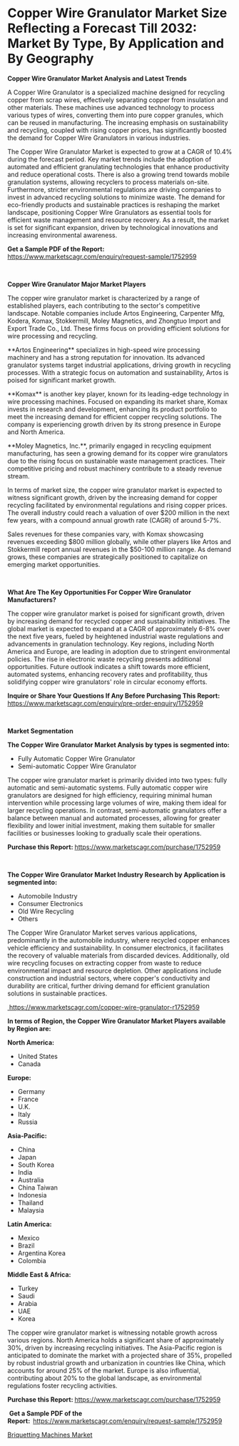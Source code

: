 <p><h1>Copper Wire Granulator Market Size Reflecting a Forecast Till 2032: Market By Type, By Application and By Geography</h1></p><p><strong>Copper Wire Granulator Market Analysis and Latest Trends</strong></p>
<p><p>A Copper Wire Granulator is a specialized machine designed for recycling copper from scrap wires, effectively separating copper from insulation and other materials. These machines use advanced technology to process various types of wires, converting them into pure copper granules, which can be reused in manufacturing. The increasing emphasis on sustainability and recycling, coupled with rising copper prices, has significantly boosted the demand for Copper Wire Granulators in various industries. </p><p>The Copper Wire Granulator Market is expected to grow at a CAGR of 10.4% during the forecast period. Key market trends include the adoption of automated and efficient granulating technologies that enhance productivity and reduce operational costs. There is also a growing trend towards mobile granulation systems, allowing recyclers to process materials on-site. Furthermore, stricter environmental regulations are driving companies to invest in advanced recycling solutions to minimize waste. The demand for eco-friendly products and sustainable practices is reshaping the market landscape, positioning Copper Wire Granulators as essential tools for efficient waste management and resource recovery. As a result, the market is set for significant expansion, driven by technological innovations and increasing environmental awareness.</p></p>
<p><strong>Get a Sample PDF of the Report:&nbsp;</strong> <a href="https://www.marketscagr.com/enquiry/request-sample/1752959?utm_campaign=1126&utm_medium=2&utm_source=Github&utm_content=ia&utm_term=20022025&utm_id=copper-wire-granulator">https://www.marketscagr.com/enquiry/request-sample/1752959</a></p>
<p>&nbsp;</p>
<p><strong>Copper Wire Granulator Major Market Players</strong></p>
<p><p>The copper wire granulator market is characterized by a range of established players, each contributing to the sector's competitive landscape. Notable companies include Artos Engineering, Carpenter Mfg, Kodera, Komax, Stokkermill, Moley Magnetics, and Zhongtuo Import and Export Trade Co., Ltd. These firms focus on providing efficient solutions for wire processing and recycling.</p><p>**Artos Engineering** specializes in high-speed wire processing machinery and has a strong reputation for innovation. Its advanced granulator systems target industrial applications, driving growth in recycling processes. With a strategic focus on automation and sustainability, Artos is poised for significant market growth.</p><p>**Komax** is another key player, known for its leading-edge technology in wire processing machines. Focused on expanding its market share, Komax invests in research and development, enhancing its product portfolio to meet the increasing demand for efficient copper recycling solutions. The company is experiencing growth driven by its strong presence in Europe and North America.</p><p>**Moley Magnetics, Inc.**, primarily engaged in recycling equipment manufacturing, has seen a growing demand for its copper wire granulators due to the rising focus on sustainable waste management practices. Their competitive pricing and robust machinery contribute to a steady revenue stream.</p><p>In terms of market size, the copper wire granulator market is expected to witness significant growth, driven by the increasing demand for copper recycling facilitated by environmental regulations and rising copper prices. The overall industry could reach a valuation of over $200 million in the next few years, with a compound annual growth rate (CAGR) of around 5-7%.</p><p>Sales revenues for these companies vary, with Komax showcasing revenues exceeding $800 million globally, while other players like Artos and Stokkermill report annual revenues in the $50-100 million range. As demand grows, these companies are strategically positioned to capitalize on emerging market opportunities.</p></p>
<p>&nbsp;</p>
<p><strong>What Are The Key Opportunities For Copper Wire Granulator Manufacturers?</strong></p>
<p><p>The copper wire granulator market is poised for significant growth, driven by increasing demand for recycled copper and sustainability initiatives. The global market is expected to expand at a CAGR of approximately 6-8% over the next five years, fueled by heightened industrial waste regulations and advancements in granulation technology. Key regions, including North America and Europe, are leading in adoption due to stringent environmental policies. The rise in electronic waste recycling presents additional opportunities. Future outlook indicates a shift towards more efficient, automated systems, enhancing recovery rates and profitability, thus solidifying copper wire granulators' role in circular economy efforts.</p></p>
<p><strong>Inquire or Share Your Questions If Any Before Purchasing This Report:</strong> <a href="https://www.marketscagr.com/enquiry/pre-order-enquiry/1752959?utm_campaign=1126&utm_medium=2&utm_source=Github&utm_content=ia&utm_term=20022025&utm_id=copper-wire-granulator">https://www.marketscagr.com/enquiry/pre-order-enquiry/1752959</a></p>
<p>&nbsp;</p>
<p><strong>Market Segmentation</strong></p>
<p><strong>The Copper Wire Granulator Market Analysis by types is segmented into:</strong></p>
<p><ul><li>Fully Automatic Copper Wire Granulator</li><li>Semi-automatic Copper Wire Granulator</li></ul></p>
<p><p>The copper wire granulator market is primarily divided into two types: fully automatic and semi-automatic systems. Fully automatic copper wire granulators are designed for high efficiency, requiring minimal human intervention while processing large volumes of wire, making them ideal for larger recycling operations. In contrast, semi-automatic granulators offer a balance between manual and automated processes, allowing for greater flexibility and lower initial investment, making them suitable for smaller facilities or businesses looking to gradually scale their operations.</p></p>
<p><strong>Purchase this Report:&nbsp;</strong><a href="https://www.marketscagr.com/purchase/1752959?utm_campaign=1126&utm_medium=2&utm_source=Github&utm_content=ia&utm_term=20022025&utm_id=copper-wire-granulator">https://www.marketscagr.com/purchase/1752959</a></p>
<p>&nbsp;</p>
<p><strong>The Copper Wire Granulator Market Industry Research by Application is segmented into:</strong></p>
<p><ul><li>Automobile Industry</li><li>Consumer Electronics</li><li>Old Wire Recycling</li><li>Others</li></ul></p>
<p><p>The Copper Wire Granulator Market serves various applications, predominantly in the automobile industry, where recycled copper enhances vehicle efficiency and sustainability. In consumer electronics, it facilitates the recovery of valuable materials from discarded devices. Additionally, old wire recycling focuses on extracting copper from waste to reduce environmental impact and resource depletion. Other applications include construction and industrial sectors, where copper's conductivity and durability are critical, further driving demand for efficient granulation solutions in sustainable practices.</p></p>
<p><a href="https://www.marketscagr.com/copper-wire-granulator-r1752959?utm_campaign=1126&utm_medium=2&utm_source=Github&utm_content=ia&utm_term=20022025&utm_id=copper-wire-granulator">&nbsp;https://www.marketscagr.com/copper-wire-granulator-r1752959</a></p>
<p><strong>In terms of Region, the Copper Wire Granulator Market Players available by Region are:</strong></p>
<p>
    <p> <strong> North America: </strong>
        <ul>
            <li>United States</li>
            <li>Canada</li>
        </ul>
        </p> 
    <p> <strong> Europe: </strong>
        <ul>
            <li>Germany</li>
            <li>France</li>
            <li>U.K.</li>
            <li>Italy</li>
            <li>Russia</li>
        </ul>
        </p> 
    <p> <strong> Asia-Pacific: </strong>
        <ul>
            <li>China</li>
            <li>Japan</li>
            <li>South Korea</li>
            <li>India</li>
            <li>Australia</li>
            <li>China Taiwan</li>
            <li>Indonesia</li>
            <li>Thailand</li>
            <li>Malaysia</li>
        </ul>
        </p> 
    <p> <strong> Latin America: </strong>
        <ul>
            <li>Mexico</li>
            <li>Brazil</li>
            <li>Argentina Korea</li>
            <li>Colombia</li>
        </ul>
        </p> 
    <p> <strong> Middle East & Africa: </strong>
        <ul>
            <li>Turkey</li>
            <li>Saudi</li>
            <li>Arabia</li>
            <li>UAE</li>
            <li>Korea</li>
        </ul>
    </p>
    </p>
<p><p>The copper wire granulator market is witnessing notable growth across various regions. North America holds a significant share of approximately 30%, driven by increasing recycling initiatives. The Asia-Pacific region is anticipated to dominate the market with a projected share of 35%, propelled by robust industrial growth and urbanization in countries like China, which accounts for around 25% of the market. Europe is also influential, contributing about 20% to the global landscape, as environmental regulations foster recycling activities.</p></p>
<p><strong>Purchase this Report: </strong><a href="https://www.marketscagr.com/purchase/1752959?utm_campaign=1126&utm_medium=2&utm_source=Github&utm_content=ia&utm_term=20022025&utm_id=copper-wire-granulator">https://www.marketscagr.com/purchase/1752959</a></p>
<p>&nbsp;<strong>Get a Sample PDF of the Report:&nbsp;&nbsp;</strong><a href="https://www.marketscagr.com/enquiry/request-sample/1752959?utm_campaign=1126&utm_medium=2&utm_source=Github&utm_content=ia&utm_term=20022025&utm_id=copper-wire-granulator">https://www.marketscagr.com/enquiry/request-sample/1752959</a></p>
<p><strong></strong></p>
<p><p><a href="https://github.com/julyju69/Market-Research-Report-List-6/blob/main/briquetting-machines-market.md?utm_campaign=1126&utm_medium=2&utm_source=Github&utm_content=ia&utm_term=20022025&utm_id=copper-wire-granulator">Briquetting Machines Market</a></p></p>